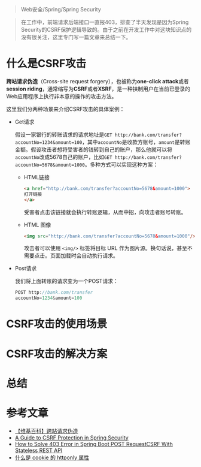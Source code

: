 > Web安全/Spring/Spring Security

> 在工作中，前端请求后端接口一直报403，排查了半天发现是因为Spring Security的CSRF保护逻辑导致的。由于之前在开发工作中对这块知识点的没有很关注，这里专门写一篇文章来总结一下。

# 什么是CSRF攻击

**跨站请求伪造**（Cross-site request forgery），也被称为**one-click attack**或者**session riding**，通常缩写为**CSRF**或者**XSRF**，是一种挟制用户在当前已登录的Web应用程序上执行非本意的操作的攻击方法。

这里我们分两种场景来介绍CSRF攻击的具体案例：

* Get请求

    假设一家银行的转账请求的请求地址是`GET http://bank.com/transfer?accountNo=1234&amount=100`，其中`acoountNo`是收款方账号，`amount`是转账金额。假设攻击者想将受害者的钱转到自己的账户，那么他就可以将`accountNo`改成5678自己的账户，比如`GET http://bank.com/transfer?accountNo=5678&amount=1000`。多种方式可以实现这种方案：

    * HTML链接

        ```html
        <a href="http://bank.com/transfer?accountNo=5678&amount=1000">
        打开链接
        </a>
        ```

        受害者点击该链接就会执行转账逻辑，从而中招，向攻击者账号转账。

    * HTML 图像

        ```html
        <img src="http://bank.com/transfer?accountNo=5678&amount=1000"/>
        ```

        攻击者可以使用 `<img/>` 标签将目标 URL 作为图片源。换句话说，甚至不需要点击。页面加载时会自动执行请求。

* Post请求

    我们将上面转账的请求变为一个POST请求：

    ```Java
    POST http://bank.com/transfer
    accountNo=1234&amount=100
    ```

# CSRF攻击的使用场景

# CSRF攻击的解决方案

# 总结

# 参考文章

* [【维基百科】跨站请求伪造](https://zh.wikipedia.org/wiki/%E8%B7%A8%E7%AB%99%E8%AF%B7%E6%B1%82%E4%BC%AA%E9%80%A0)
* [A Guide to CSRF Protection in Spring Security](https://www.baeldung.com/spring-security-csrf)
* [How to Solve 403 Error in Spring Boot POST Request](https://www.baeldung.com/java-spring-fix-403-error)[CSRF With Stateless REST API](https://www.baeldung.com/csrf-stateless-rest-api)
* [什么是 cookie 的 httponly 属性](https://cloud.tencent.com/developer/article/2297159)
